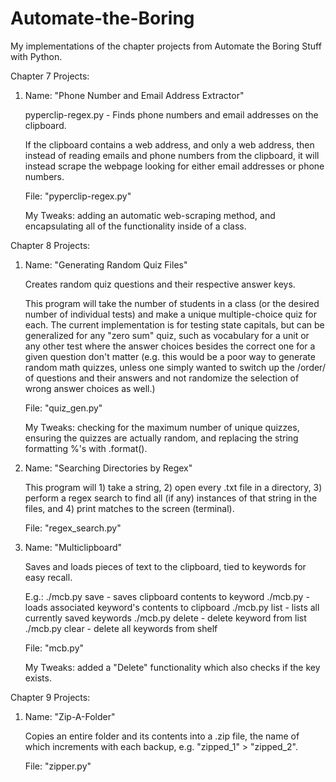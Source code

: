 # Automate-the-Boring
My implementations of the chapter projects from Automate the Boring Stuff with Python.

Chapter 7 Projects:


  1.  Name: "Phone Number and Email Address Extractor"  
  
      pyperclip-regex.py - Finds phone numbers and email addresses on the clipboard.  
  
      If the clipboard contains a web address, and only a web address, then instead of reading
      emails and phone numbers from the clipboard, it will instead scrape the webpage looking for 
      either email addresses or phone numbers.  

      File: "pyperclip-regex.py"  
      
      My Tweaks: adding an automatic web-scraping method, and encapsulating all of the functionality inside of a class. 
      
  
Chapter 8 Projects:  

  
  1.  Name: "Generating Random Quiz Files"  
  
      Creates random quiz questions and their respective answer keys.

      This program will take the number of students in a class (or the desired number of individual tests) and make a unique multiple-choice quiz for each. The current implementation is for testing state capitals, but can be generalized for any "zero sum" quiz, such as vocabulary for a unit or any other test where the answer choices besides the correct one for a given question don't matter (e.g. this would be a poor way to generate random math quizzes, unless one simply wanted to switch up the /order/ of questions and their answers and not randomize the selection of wrong answer choices as well.)
  
      File: "quiz_gen.py"  
      
      My Tweaks: checking for the maximum number of unique quizzes, ensuring the quizzes are actually random, and replacing the string formatting %'s with .format().  
      
      
  2.  Name: "Searching Directories by Regex"  
  
      This program will 1) take a string, 2) open every .txt file in a directory, 3) perform a regex search to find all (if any) instances of that string in the files, and 4) print matches to the screen (terminal).
  
      File: "regex_search.py"  
      
      
  3.  Name: "Multiclipboard"
  
      Saves and loads pieces of text to the clipboard, tied to keywords for easy recall.

      E.g.:   ./mcb.py save <keyword>     - saves clipboard contents to keyword
              ./mcb.py <keyword>          - loads associated keyword's contents to clipboard
              ./mcb.py list               - lists all currently saved keywords
              ./mcb.py delete <keyword>   - delete keyword from list
              ./mcb.py clear              - delete all keywords from shelf
  
      File: "mcb.py"  
      
      My Tweaks: added a "Delete" functionality which also checks if the key exists.
      
      
Chapter 9 Projects:

  1.  Name: "Zip-A-Folder"  
      
      Copies an entire folder and its contents into a .zip file, the name of which increments with each backup, e.g. "zipped_1" > "zipped_2".
  
      File: "zipper.py"  
